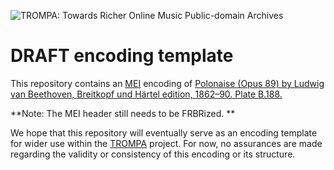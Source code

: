 ![TROMPA: Towards Richer Online Music Public-domain Archives](https://trompamusic.eu/sites/default/files/top-bar-logo_0_0.png)

# DRAFT encoding template

This repository contains an [MEI](https://music-encoding.org) encoding of [Polonaise (Opus 89) by Ludwig van Beethoven, Breitkopf und Härtel edition, 1862–90. Plate B.188.](https://imslp.org/wiki/Special:ReverseLookup/58129) 

**Note: The MEI header still needs to be FRBRized. **

We hope that this repository will eventually serve as an encoding template for wider use within the [TROMPA](https://trompamusic.eu) project. For now, no assurances are made regarding the validity or consistency of this encoding or its structure.
